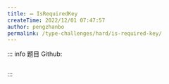 ```yaml
---
title: ➖ IsRequiredKey
createTime: 2022/12/01 07:47:57
author: pengzhanbo
permalink: /type-challenges/hard/is-required-key/
---
```


::: info 题目
Github: []()

```ts
```
:::

